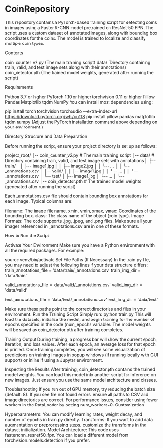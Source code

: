 # CoinRepository
This repository contains a PyTorch-based training script for detecting coins in images using a Faster R-CNN model pretrained on ResNet-50 FPN. The script uses a custom dataset of annotated images, along with bounding box coordinates for the coins. The model is trained to localize and classify multiple coin types.

Contents

coin_counter_v2.py (The main training script)
data/ (Directory containing train, valid, and test image sets along with their annotations)
coin_detector.pth (The trained model weights, generated after running the script)

Requirements

Python 3.7 or higher
PyTorch 1.10 or higher
torchvision 0.11 or higher
Pillow
Pandas
Matplotlib
tqdm
NumPy
You can install most dependencies using:

pip install torch torchvision torchaudio --extra-index-url https://download.pytorch.org/whl/cu118
pip install pillow pandas matplotlib tqdm numpy
(Adjust the PyTorch installation command above depending on your environment.)

Directory Structure and Data Preparation

Before running the script, ensure your project directory is set up as follows:

project_root/
│-- coin_counter_v2.py            # The main training script
│-- data/                         # Directory containing train, valid, and test image sets with annotations
│   ├-- train/
│   │   ├-- image1.jpg
│   │   ├-- image2.jpg
│   │   └-- ...
│   │   └-- _annotations.csv
│   ├-- valid/
│   │   ├-- image1.jpg
│   │   └-- ...
│   │   └-- _annotations.csv
│   └-- test/
│       ├-- image1.jpg
│       └-- ...
│       └-- _annotations.csv
│-- coin_detector.pth             # The trained model weights (generated after running the script)


Each _annotations.csv file should contain bounding box annotations for each image. Typical columns are:

filename: The image file name.
xmin, ymin, xmax, ymax: Coordinates of the bounding box.
class: The class name of the object (coin type).
Image Formats:
The code supports .jpg, .jpeg, and .png files. Make sure all your images referenced in _annotations.csv are in one of these formats.

How to Run the Script

Activate Your Environment
Make sure you have a Python environment with all the required packages. For example:

source venv/bin/activate
Set File Paths (If Necessary)
In the train.py file, you may need to adjust the following lines if your data structure differs:
train_annotations_file = 'data/train/_annotations.csv'
train_img_dir = 'data/train'

valid_annotations_file = 'data/valid/_annotations.csv'
valid_img_dir = 'data/valid'

test_annotations_file = 'data/test/_annotations.csv'
test_img_dir = 'data/test'

Make sure these paths point to the correct directories and files in your environment.
Run the Training Script
Simply run:
python train.py
This will load the datasets, initialize the model, and begin training for the number of epochs specified in the code (num_epochs variable).
The model weights will be saved as coin_detector.pth after training completes.

Training Output
During training, a progress bar will show the current epoch, iteration, and loss values.
After each epoch, an average loss for that epoch is printed.
Once training completes, you will see some visualization of predictions on training images in popup windows (if running locally with GUI support) or inline if using a Jupyter environment.

Inspecting the Results
After training, coin_detector.pth contains the trained model weights. You can load this model into another script for inference on new images. Just ensure you use the same model architecture and classes.

Troubleshooting
If you run out of GPU memory, try reducing the batch size (default: 8).
If you see file not found errors, ensure all paths to CSV and image directories are correct.
For performance issues, consider using fewer workers in the DataLoader by setting num_workers=0.
Customization

Hyperparameters: You can modify learning rates, weight decay, and number of epochs in train.py directly.
Transforms: If you want to add data augmentation or preprocessing steps, customize the transforms in the dataset initialization.
Model Architecture: This code uses fasterrcnn_resnet50_fpn. You can load a different model from torchvision.models.detection if you prefer.
